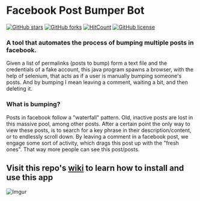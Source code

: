 # Facebook Post Bumper Bot

[![GitHub stars](https://img.shields.io/github/stars/catman85/facebook-bumper-bot.svg?style=flat-square)](https://github.com/catman85/facebook-bumper-bot/stargazers) [![GitHub forks](https://img.shields.io/github/forks/catman85/facebook-bumper-bot.svg?style=flat-square)](https://github.com/catman85/facebook-bumper-bot/network) [![HitCount](http://hits.dwyl.io/catman85/facebook-bumper-bot.svg)](http://hits.dwyl.io/catman85/facebook-bumper-bot) [![GitHub license](https://img.shields.io/github/license/catman85/facebook-bumper-bot.svg?style=flat-square)](https://github.com/catman85/facebook-bumper-bot/blob/master/LICENSE)

### A tool that automates the process of bumping multiple posts in facebook.
Given a list of permalinks (posts to bump) form a text file 
and the credentials of a fake account, this java program spawns a browser, with the help of selenium,
that acts as if a user is manually bumping someone's posts. And by bumping I mean leaving a comment, waiting a bit, and then deleting it.

### What is bumping?
Posts in facebook follow a "waterfall" pattern. Old, inactive posts are lost in this massive pool, among other posts. After a certain point the only way to view these posts, is to search for a key phrase in their description/content, or to endlessly scroll down. By leaving a comment in a facebook post, we engage some sort of activity, which drags this post up with the "fresh ones". That way more people can see this post/posts.

## Visit this repo's [wiki](https://github.com/catman85/facebook-bumper-bot/wiki) to learn how to install and use this app

![Imgur](https://i.imgur.com/HpxDpkQ.png)
